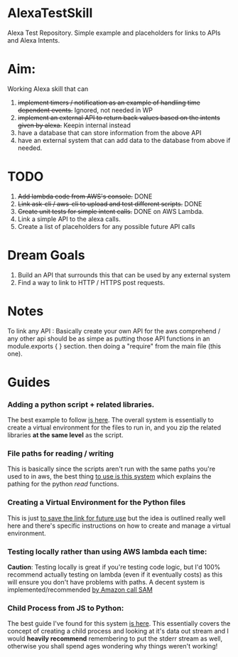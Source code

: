 # AlexaTestSkill
Alexa Test Repository. Simple example and placeholders for links to APIs and Alexa Intents.

# Aim:
Working Alexa skill that can 
1. ~~implement timers / notification as an example of handling
time dependent events.~~ Ignored, not needed in WP
2. ~~implement an external API to return back values based on the intents given by alexa.~~ Keepin internal instead 
3. have a database that can store information from the above API
4. have an external system that can add data to the database from above if needed.

# TODO
1. ~~Add lambda code from AWS's console.~~ DONE
2. ~~Link ask-cli / aws-cli to upload and test different scripts.~~ DONE
3. ~~Create unit tests for simple intent calls.~~ DONE on AWS Lambda. 
4. Link a simple API to the alexa calls.
5. Create a list of placeholders for any possible future API calls

# Dream Goals
1. Build an API that surrounds this that can be used by any external system
2. Find a way to link to HTTP / HTTPS post requests. 

# Notes

To link any API : Basically create your own API for the aws comprehend / any other api
  should be as simpe as putting those API functions in an module.exports { } section.
  then doing a "require" from the main file (this one).

# Guides

### Adding a python script + related libraries.
The best example to follow [is here](https://docs.aws.amazon.com/lambda/latest/dg/with-s3-example-deployment-pkg.html#with-s3-example-deployment-pkg-python).
The overall system is essentially to create a virtual environment for the files to run in, and you zip the related libraries **at the same level** as the script.

### File paths for reading / writing
This is basically since the scripts aren't run with the same paths you're used to in aws, the best thing [to use is this system](https://stackoverflow.com/questions/39477729/aws-lambda-read-contents-of-file-in-zip-uploaded-as-source-code?utm_medium=organic&utm_source=google_rich_qa&utm_campaign=google_rich_qa) which explains the pathing for the python _read_ functions.

### Creating a Virtual Environment for the Python files
This is just [to save the link for future use](http://docs.python-guide.org/en/latest/dev/virtualenvs/) but the idea is outlined really well here and there's specific instructions on how to create and manage a virtual environment.

### Testing locally rather than using AWS lambda each time:
**Caution**: Testing locally is great if you're testing code logic, but I'd 100% recommend actually testing on lambda (even if it eventually costs) as this will ensure you don't have problems with paths. A decent system is implemented/recommended [by Amazon call SAM](https://aws.amazon.com/about-aws/whats-new/2017/08/introducing-aws-sam-local-a-cli-tool-to-test-aws-lambda-functions-locally/)

### Child Process from JS to Python:
The best guide I've found for this system [is here](https://www.sohamkamani.com/blog/2015/08/21/python-nodejs-comm/). This essentially covers the concept of creating a child process and looking at it's data out stream and I would **heavily recommend** remembering to put the stderr stream as well, otherwise you shall spend ages wondering why things weren't working!
